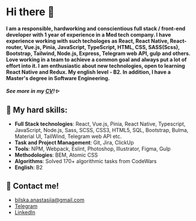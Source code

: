 # Hi there 👋

#### I am a responsible, hardworking and conscientious full stack / front-end developer with 1 year of experience in a Med tech company. I have experience working with such techologes as React, React Native, React-router, Vue.js, Pinia, JavaScript, TypeScript, HTML, CSS, SASS(Scss), Bootstrap, Tailwind, Node.js, Express, Telegram web API, gulp and others. Love working in a team to achieve a common goal and always put a lot of effort into it. I am enthusiastic about new technologies, open to learning React Native and Redux. My english level - B2. In addition, I have a Master's degree in Software Engineering. 

***See more in my [CV](https://drive.google.com/file/d/1hBUVW_GvXZu-PODqVaKf6HBZ8EYDVZNm/view?usp=sharing)!✨***

## :gem: My hard skills:
- **Full Stack technologies**: React, Vue.js, Pinia, React Native, Typescript, JavaScript, Node.js, Sass, SCSS, CSS3, HTML5, SQL, Bootstrap, Bulma, Material UI, TailWind, Telegram web API etc.
- **Task and Project Management**: Git, Jira, ClickUp
- **Tools**: NPM, Webpack, Eslint, Photoshop, Illustrator, Figma, Gulp
- **Methodologies**: BEM, Atomic CSS
- **Algorithms**: Solved 170+ algorithmic tasks from CodeWars
- **English**: B2

## :incoming_envelope: Contact me!
- bilska.anastasiia@gmail.com
- [Telegram](https://t.me/AnastasiiaBilska)
- [LinkedIn](https://www.linkedin.com/in/anastasiia-bilska-08214a225/)

<!--
**anastasiia-bilska/anastasiia-bilska** is a ✨ _special_ ✨ repository because its `README.md` (this file) appears on your GitHub profile.

Here are some ideas to get you started:

- 🔭 I’m currently working on ...
- 🌱 I’m currently learning ...
- 👯 I’m looking to collaborate on ...
- 🤔 I’m looking for help with ...
- 💬 Ask me about ...
- 📫 How to reach me: ...
- 😄 Pronouns: ...
- ⚡ Fun fact: ...
-->
